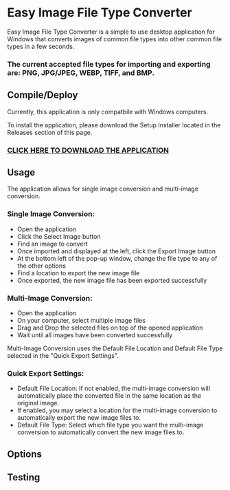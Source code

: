 # Easy Image File Type Converter

Easy Image File Type Converter is a simple to use desktop application for Windows that converts images of common file types into other common file types in a few seconds.<br/>
### The current accepted file types for importing and exporting are: PNG, JPG/JPEG, WEBP, TIFF, and BMP. 

## Compile/Deploy
Currently, this application is only compatbile with Windows computers.

To install the application, please download the Setup Installer located in the Releases section of this page.

### [CLICK HERE TO DOWNLOAD THE APPLICATION](https://github.com/AlexThomp1/Easy-Image-File-Type-Converter/releases/)

## Usage
The application allows for single image conversion and multi-image conversion.

### Single Image Conversion:
- Open the application
- Click the Select Image button
- Find an image to convert
- Once imported and displayed at the left, click the Export Image button
- At the bottom left of the pop-up window, change the file type to any of the other options
- Find a location to export the new image file
- Once exported, the new image file has been exported successfully

### Multi-Image Conversion:
- Open the application
- On your computer, select multiple image files
- Drag and Drop the selected files on top of the opened application
- Wait until all images have been converted successfully

Multi-Image Conversion uses the Default File Location and Default File Type selected in the "Quick Export Settings".

### Quick Export Settings:
- Default File Location: If not enabled, the multi-image conversion will automatically place the converted file in the same location as the original image.
- If enabled, you may select a location for the multi-image conversion to automatically export the new image files to.
- Default File Type: Select which file type you want the multi-image conversion to automatically convert the new image files to.

## Options

## Testing

